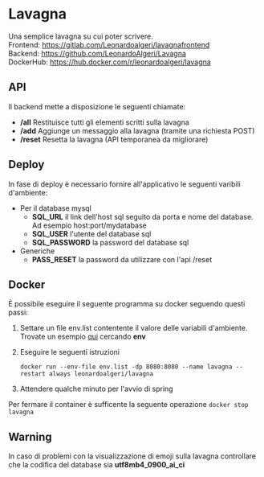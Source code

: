 # Lavagna
Una semplice lavagna su cui poter scrivere.  
Frontend: https://gitlab.com/Leonardoalgeri/lavagnafrontend  
Backend: https://github.com/LeonardoAlgeri/Lavagna  
DockerHub: https://hub.docker.com/r/leonardoalgeri/lavagna

## API
Il backend mette a disposizione le seguenti chiamate:
- **/all** Restituisce tutti gli elementi scritti sulla lavagna
- **/add** Aggiunge un messaggio alla lavagna (tramite una richiesta POST)
- **/reset** Resetta la lavagna (API temporanea da migliorare)

## Deploy
In fase di deploy è necessario fornire all'applicativo le seguenti varibili d'ambiente:
- Per il database mysql  
  - **SQL_URL** il link dell'host sql seguito da porta e nome del database. Ad esempio host:port/mydatabase
  - **SQL_USER** l'utente del database sql 
  - **SQL_PASSWORD** la password del database sql
- Generiche
  - **PASS_RESET** la password da utilizzare con l'api /reset
  
## Docker
È possibile eseguire il seguente programma su docker seguendo questi passi:
1) Settare un file env.list contentente il valore delle variabili d'ambiente. Trovate un esempio [qui](https://docs.docker.com/engine/reference/commandline/run/)  cercando **env**  
2) Eseguire le seguenti istruzioni

    ```
    docker run --env-file env.list -dp 8080:8080 --name lavagna --restart always leonardoalgeri/lavagna
    ```
3) Attendere qualche minuto per l'avvio di spring

Per fermare il container è sufficente la seguente operazione
    ```
    docker stop lavagna
    ```


## Warning
In caso di problemi con la visualizzazione di emoji sulla lavagna controllare che la codifica del database sia **utf8mb4_0900_ai_ci**

